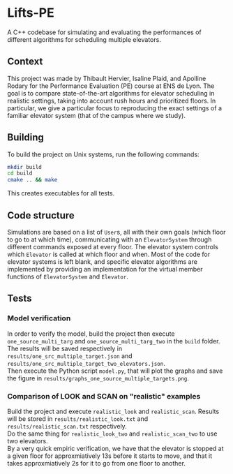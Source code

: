 # Lifts-PE

A C++ codebase for simulating and evaluating the performances of different algorithms for scheduling multiple elevators.

## Context

This project was made by Thibault Hervier, Isaline Plaid, and Apolline Rodary for the Performance Evaluation (PE) course at ENS de Lyon. The goal is to compare state-of-the-art algorithms for elevator scheduling in realistic settings, taking into account rush hours and prioritized floors. In particular, we give a particular focus to reproducing the exact settings of a familiar elevator system (that of the campus where we study).

## Building

To build the project on Unix systems, run the following commands:
```sh
mkdir build
cd build
cmake .. && make
```
This creates executables for all tests.

## Code structure

Simulations are based on a list of `User`s, all with their own goals (which floor to go to at which time), communicating with an `ElevatorSystem` through different commands exposed at every floor. The elevator system controls which `Elevator` is called at which floor and when. Most of the code for elevator systems is left blank, and specific elevator algorithms are implemented by providing an implementation for the virtual member functions of `ElevatorSystem` and `Elevator`.

## Tests

### Model verification

In order to verify the model, build the project then execute `one_source_multi_targ` and `one_source_multi_targ_two` in the `build` folder. The results will be saved respectively in `results/one_src_multiple_target.json` and `results/one_src_multiple_target_two_elevators.json`.  
Then execute the Python script `model.py`, that will plot the graphs and save the figure in `results/graphs_one_source_multiple_targets.png`.

### Comparison of LOOK and SCAN on "realistic" examples

Build the project and execute `realistic_look` and `realistic_scan`. Results will be stored in `results/realistic_look.txt` and `results/realistic_scan.txt` respectively.  
Do the same thing for `realistic_look_two` and `realistic_scan_two` to use two elevators.  
By a very quick empiric verification, we have that the elevator is stopped at a given floor for approxmiatively 13s before it starts to move, and that it takes approxmiatively 2s for it to go from one floor to another.